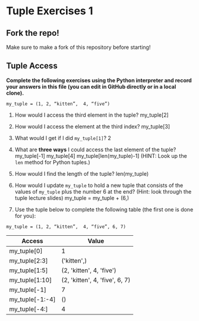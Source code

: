 # Tuple Exercises 1
## Fork the repo!
Make sure to make a fork of this repository before starting!

## Tuple Access
**Complete the following exercises using the Python interpreter and record your answers in this file (you can edit in GitHub directly or in a local clone).**

```my_tuple = (1, 2, “kitten”,  4, “five”)```

1. How would I access the third element in the tuple? 
    my_tuple[2]
    
2. How would I access the element at the third index? 
    my_tuple[3] 

3. What would I get if I did `my_tuple[1]`?
    2

4. What are **three ways** I could access the last element of the tuple?<br>
    my_tuple[-1]
    my_tuple[4]
    my_tuple[len(my_tuple)-1]
(HINT: Look up the `len` method for Python tuples.)

5. How would I find the length of the tuple?
    len(my_tuple)

6. How would I update `my_tuple` to hold a new tuple that consists of the values of `my_tuple` plus the number 6 at the end? (Hint: look through the tuple lecture slides)
    my_tuple = my_tuple + (6,)

7. Use the tuple below to complete the following table (the first one is done for you):

```my_tuple = (1, 2, “kitten”,  4, “five”, 6, 7)```

| Access | Value |
|---------|----------|
| my_tuple[0]     | 1 |
| my_tuple[2:3]   | ('kitten',) |
| my_tuple[1:5]   | (2, 'kitten', 4, 'five')|
| my_tuple[1:10]  | (2, 'kitten', 4, 'five', 6, 7) |
| my_tuple[-1]    | 7 |
| my_tuple[-1:-4] | () |
| my_tuple[-4:]   | 4 |
